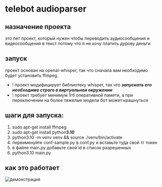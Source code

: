 # telebot audioparser
## назначение проекта
это пет проект, который нужен чтобы переводить аудиосообщения и видеосообщения в текст потому что я не хочу платить дурову деньги
## запуск
проект основан на openai-whisper, так что сначала вам необходимо будет установить ffmpeg.
- ! проект модифицирует библиотеку whisper, так что ***запускать его необходимо строго в виртуальнои окружении***
- ! проект требует минимум 1гб оперативной памяти, а при переключении на более тяжелые модели бот может крашнуться

## шаги для запуска:
1. sudo apt-get install ffmpeg
2. sudo apt-get install python**3.10**
3. python3.10 -m venv venv && source ./venv/bin/activate
4. переименуйте conf-sample.py в conf.py и вставьте туда свой тг токен
5. в файле main.py добавьте свой id в список разрешенных
6. python3.10 main.py

## как это работает
![демонстрация](./demo.gif)